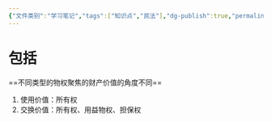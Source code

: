 ```yaml
---
{"文件类别":"学习笔记","tags":["知识点","民法"],"dg-publish":true,"permalink":"/学习笔记studyup/知识点cheese/财产价值/","dgPassFrontmatter":true,"created":"2024-09-20T15:49:10.598+08:00","updated":"2024-10-23T12:06:58.650+08:00"}
---
```


# 包括
==不同类型的物权聚焦的财产价值的角度不同==
1. 使用价值：所有权
2. 交换价值：所有权、用益物权、担保权